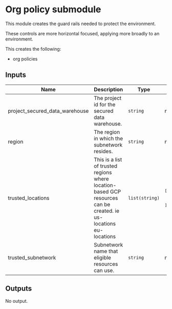 # Org policy submodule
This module creates the guard rails needed to protect the environment.

These controls are more horizontal focused, applying more broadly to an environment.

This creates the following:
* org policies

<!-- BEGINNING OF PRE-COMMIT-TERRAFORM DOCS HOOK -->
## Inputs

| Name | Description | Type | Default | Required |
|------|-------------|------|---------|:--------:|
| project\_secured\_data\_warehouse | The project id for the secured data warehouse. | `string` | n/a | yes |
| region | The region in which the subnetwork resides. | `string` | n/a | yes |
| trusted\_locations | This is a list of trusted regions where location-based GCP resources can be created. ie us-locations eu-locations | `list(string)` | <pre>[<br>  "us-locations",<br>  "eu-locations"<br>]</pre> | no |
| trusted\_subnetwork | Subnetwork name that eligible resources can use. | `string` | n/a | yes |

## Outputs

No output.

<!-- END OF PRE-COMMIT-TERRAFORM DOCS HOOK -->
